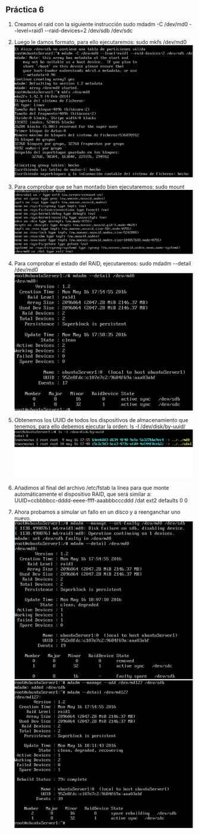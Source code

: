 ## Práctica 6

1. Creamos el raid con la siguiente instrucción sudo mdadm -C /dev/md0 --level=raid1 --raid-devices=2 /dev/sdb /dev/sdc

2. Luego le damos formato, para ello ejecutaremos: sudo mkfs /dev/md0
![imagen](https://github.com/AntonioAlcM/swap/blob/master/practica6/practica6.1.png?raw=true)
3. Para comprobar que se han montado bien ejecutaremos: sudo mount
![imagen](https://github.com/AntonioAlcM/swap/blob/master/practica6/practica6.2.png?raw=true)
4. Para comprobar el estado del RAID, ejecutaremos:
sudo mdadm --detail /dev/md0
![imagen](https://github.com/AntonioAlcM/swap/blob/master/practica6/practica6.3.png?raw=true)
5. Obtenemos los UUID de todos los dispositivos de almacenamiento que tenemos, para ello debemos
ejecutar la orden: ls -l /dev/disk/by-uuid/
![imagen](https://github.com/AntonioAlcM/swap/blob/master/practica6/practica6.4.png?raw=true)
6. Añadimos al final del archivo /etc/fstab la línea para que monte automáticamente
el dispositivo RAID, que será similar a:
UUID=ccbbbbcc-dddd-eeee-ffff-aaabbbcccddd /dat ext2 defaults 0 0
7. Ahora probamos a simular un fallo en un disco y a reenganchar uno nuevo.
![imagen](https://github.com/AntonioAlcM/swap/blob/master/practica6/practica6.5.png?raw=true)
![imagen](https://github.com/AntonioAlcM/swap/blob/master/practica6/practica6.6.png?raw=true)
